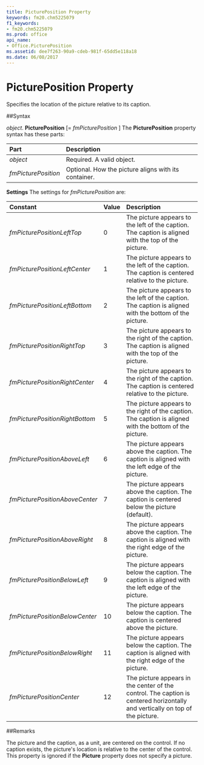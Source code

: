 ```yaml
---
title: PicturePosition Property
keywords: fm20.chm5225079
f1_keywords:
- fm20.chm5225079
ms.prod: office
api_name:
- Office.PicturePosition
ms.assetid: dee7f263-90a9-cdeb-981f-65dd5e118a18
ms.date: 06/08/2017
---
```



# PicturePosition Property



Specifies the location of the picture relative to its caption.

##Syntax

_object_. **PicturePosition** [= _fmPicturePosition_ ]
The  **PicturePosition** property syntax has these parts:


|**Part**|**Description**|
|:-----|:-----|
| _object_|Required. A valid object.|
| _fmPicturePosition_|Optional. How the picture aligns with its container.|

 **Settings**
The settings for  _fmPicturePosition_ are:


|**Constant**|**Value**|**Description**|
|:-----|:-----|:-----|
| _fmPicturePositionLeftTop_|0|The picture appears to the left of the caption. The caption is aligned with the top of the picture.|
| _fmPicturePositionLeftCenter_|1|The picture appears to the left of the caption. The caption is centered relative to the picture.|
| _fmPicturePositionLeftBottom_|2|The picture appears to the left of the caption. The caption is aligned with the bottom of the picture.|
| _fmPicturePositionRightTop_|3|The picture appears to the right of the caption. The caption is aligned with the top of the picture.|
| _fmPicturePositionRightCenter_|4|The picture appears to the right of the caption. The caption is centered relative to the picture.|
| _fmPicturePositionRightBottom_|5|The picture appears to the right of the caption. The caption is aligned with the bottom of the picture.|
| _fmPicturePositionAboveLeft_|6|The picture appears above the caption. The caption is aligned with the left edge of the picture.|
| _fmPicturePositionAboveCenter_|7|The picture appears above the caption. The caption is centered below the picture (default).|
| _fmPicturePositionAboveRight_|8|The picture appears above the caption. The caption is aligned with the right edge of the picture.|
| _fmPicturePositionBelowLeft_|9|The picture appears below the caption. The caption is aligned with the left edge of the picture.|
| _fmPicturePositionBelowCenter_|10|The picture appears below the caption. The caption is centered above the picture.|
| _fmPicturePositionBelowRight_|11|The picture appears below the caption. The caption is aligned with the right edge of the picture.|
| _fmPicturePositionCenter_|12|The picture appears in the center of the control. The caption is centered horizontally and vertically on top of the picture.|

##Remarks

The picture and the caption, as a unit, are centered on the control. If no caption exists, the picture's location is relative to the center of the control.
This property is ignored if the  **Picture** property does not specify a picture.

